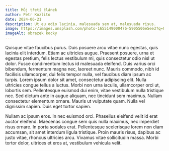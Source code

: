 ```yaml
---
title: Můj třetí článek
author: Petr Kozlito
date: 2024-06-21
description: Ut eu odio lacinia, malesuada sem at, malesuada risus.
image: https://images.unsplash.com/photo-1655149000476-5905506e5ee3?q=80&w=2075&auto=format&fit=crop&ixlib=rb-4.0.3&ixid=M3wxMjA3fDB8MHxwaG90by1wYWdlfHx8fGVufDB8fHx8fA%3D%3D
imageAlt: obrazek kocky
---
```


Quisque vitae faucibus purus. Duis posuere arcu vitae nunc egestas, quis lacinia elit interdum. Etiam ac ultricies augue. Praesent posuere, urna et egestas pretium, felis lectus vestibulum mi, quis consectetur odio nisl ut dolor. Fusce condimentum lectus id malesuada eleifend. Duis varius orci bibendum, fermentum magna nec, laoreet nunc. Mauris commodo, nibh id facilisis ullamcorper, dui felis tempor nulla, vel faucibus diam ipsum ac turpis. Lorem ipsum dolor sit amet, consectetur adipiscing elit. Nulla ultricies congue tellus a luctus. Morbi non urna iaculis, ullamcorper orci ut, lobortis sem. Pellentesque euismod dui enim, vitae vestibulum nulla tristique nec. Sed dictum ante in augue aliquam, nec tincidunt sem maximus. Nullam consectetur elementum ornare. Mauris ut vulputate quam. Nulla vel dignissim sapien. Duis eget tortor sapien.

Nullam ac ipsum eros. In nec euismod orci. Phasellus eleifend velit id erat auctor eleifend. Maecenas congue sem quis nulla maximus, nec imperdiet risus ornare. In porta sodales erat. Pellentesque scelerisque lorem non diam accumsan, sit amet interdum ligula tristique. Proin mauris risus, dapibus ac justo vitae, rhoncus ultricies arcu. Vivamus vitae sollicitudin massa. Morbi tortor dolor, ultrices et eros at, vestibulum vehicula velit.